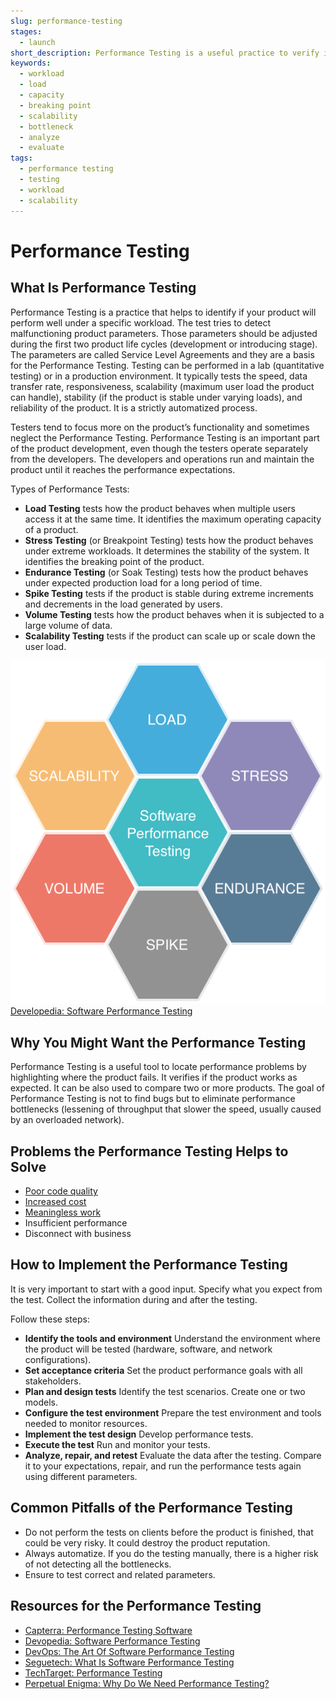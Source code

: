 ```yaml
---
slug: performance-testing
stages:
  - launch
short_description: Performance Testing is a useful practice to verify if the product works as expected. Its goal is to identify the product's bottlenecks - what slows down the product performance.
keywords:
  - workload
  - load
  - capacity
  - breaking point
  - scalability
  - bottleneck
  - analyze
  - evaluate
tags:
  - performance testing
  - testing
  - workload
  - scalability
---
```


# Performance Testing

## What Is Performance Testing

Performance Testing is a practice that helps to identify if your product will perform well under a specific workload. The test tries to detect malfunctioning product parameters. Those parameters should be adjusted during the first two product life cycles (development or introducing stage). The parameters are called Service Level Agreements and they are a basis for the Performance Testing. Testing can be performed in a lab (quantitative testing) or in a production environment. It typically tests the speed, data transfer rate, responsiveness, scalability (maximum user load the product can handle), stability (if the product is stable under varying loads), and reliability of the product. It is a strictly automatized process.

Testers tend to focus more on the product’s functionality and sometimes neglect the Performance Testing. Performance Testing is an important part of the product development, even though the testers operate separately from the developers. The developers and operations run and maintain the product until it reaches the performance expectations.

Types of Performance Tests:

- **Load Testing**
  tests how the product behaves when multiple users access it at the same time. It identifies the maximum operating capacity of a product.
- **Stress Testing** (or Breakpoint Testing)
  tests how the product behaves under extreme workloads. It determines the stability of the system. It identifies the breaking point of the product.
- **Endurance Testing** (or Soak Testing)
  tests how the product behaves under expected production load for a long period of time.
- **Spike Testing**
  tests if the product is stable during extreme increments and decrements in the load generated by users.
- **Volume Testing**
  tests how the product behaves when it is subjected to a large volume of data.
- **Scalability Testing**
  tests if the product can scale up or scale down the user load.

![Performance Testing](/files/performance_testing.png)
[Developedia: Software Performance Testing](https://devopedia.org/software-performance-testing)

## Why You Might Want the Performance Testing

Performance Testing is a useful tool to locate performance problems by highlighting where the product fails. It verifies if the product works as expected. It can be also used to compare two or more products. The goal of Performance Testing is not to find bugs but to eliminate performance bottlenecks (lessening of throughput that slower the speed, usually caused by an overloaded network).

## Problems the Performance Testing Helps to Solve

- [Poor code quality](/problems/poor-code-quality)
- [Increased cost](/problems/increased-cost)
- [Meaningless work](/problems/meaningless-work)
- Insufficient performance
- Disconnect with business

## How to Implement the Performance Testing

It is very important to start with a good input. Specify what you expect from the test. Collect the information during and after the testing.

Follow these steps:

- **Identify the tools and environment**
  Understand the environment where the product will be tested (hardware, software, and network configurations).
- **Set acceptance criteria**
  Set the product performance goals with all stakeholders.
- **Plan and design tests**
  Identify the test scenarios. Create one or two models.
- **Configure the test environment**
  Prepare the test environment and tools needed to monitor resources.
- **Implement the test design**
  Develop performance tests.
- **Execute the test**
  Run and monitor your tests.
- **Analyze, repair, and retest**
  Evaluate the data after the testing. Compare it to your expectations, repair, and run the performance tests again using different parameters.

## Common Pitfalls of the Performance Testing

- Do not perform the tests on clients before the product is finished, that could be very risky. It could destroy the product reputation.
- Always automatize. If you do the testing manually, there is a higher risk of not detecting all the bottlenecks.
- Ensure to test correct and related parameters.

## Resources for the Performance Testing

- [Capterra: Performance Testing Software](https://www.capterra.com/performance-testing-software/)
- [Devopedia: Software Performance Testing](https://devopedia.org/software-performance-testing)
- [DevOps: The Art Of Software Performance Testing](https://devops.com/the-art-of-software-performance-testing/)
- [Seguetech: What Is Software Performance Testing](https://www.seguetech.com/what-is-software-performance-testing/)
- [TechTarget: Performance Testing](https://searchsoftwarequality.techtarget.com/definition/performance-testing)
- [Perpetual Enigma: Why Do We Need Performance Testing?](https://prateekvjoshi.com/2013/08/21/why-do-we-need-performance-testing/)
